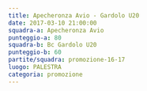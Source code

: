 ```yaml
---
title: Apecheronza Avio - Gardolo U20
date: 2017-03-10 21:00:00
squadra-a: Apecheronza Avio
punteggio-a: 80
squadra-b: Bc Gardolo U20
punteggio-b: 60
partite/squadra: promozione-16-17
luogo: PALESTRA
categoria: promozione
---
```

